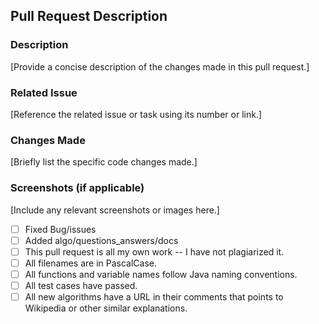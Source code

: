 <!-- For completed items, change [ ] to [x] -->
## Pull Request Description

<!-- Give description here  -->

### Description
[Provide a concise description of the changes made in this pull request.]

### Related Issue
[Reference the related issue or task using its number or link.]

### Changes Made
[Briefly list the specific code changes made.]

### Screenshots (if applicable)
[Include any relevant screenshots or images here.]

- [ ] Fixed Bug/issues
- [ ] Added algo/questions_answers/docs
- [ ] This pull request is all my own work -- I have not plagiarized it.
- [ ] All filenames are in PascalCase.
- [ ] All functions and variable names follow Java naming conventions.
- [ ] All test cases have passed.
- [ ] All new algorithms have a URL in their comments that points to Wikipedia or other similar explanations.
